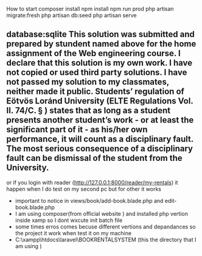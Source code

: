 How to start 
composer install
npm install
npm run prod
php artisan migrate:fresh
php artisan db:seed
php artisan serve

database:sqlite
<Alhitawi Mohammed>
This solution was submitted and prepared by stundent named above for the home assignment of the Web engineering course.
I declare that this solution is my own work.
I have not copied or used third party solutions.
I have not passed my solution to my classmates, neither  made it public.
Students’ regulation of Eötvös Loránd University (ELTE Regulations Vol. II. 74/C. § ) states that as long as a student presents another student’s 
work - or at least the significant part of it - as his/her own performance, it will count as a disciplinary fault. 
The most serious consequence of a disciplinary fault can be dismissal of the student from the University.
---------------------------
or if you login with reader (http://127.0.0.1:8000/reader/my-rentals) it happen when I do test on my second pc but for other it works 
- important to notice in views/book/add-book.blade.php and edit-book.blade.php
- I am using composer(from official website ) and installed php vertion inside xamp  so I dont wxcute init batch file 
- some times erros comes becuse different vertions and depandances so the project it work when test it on my machine 
- C:\xampp\htdocs\laravel\BOOKRENTALSYSTEM                                (this the directory that I am using )
